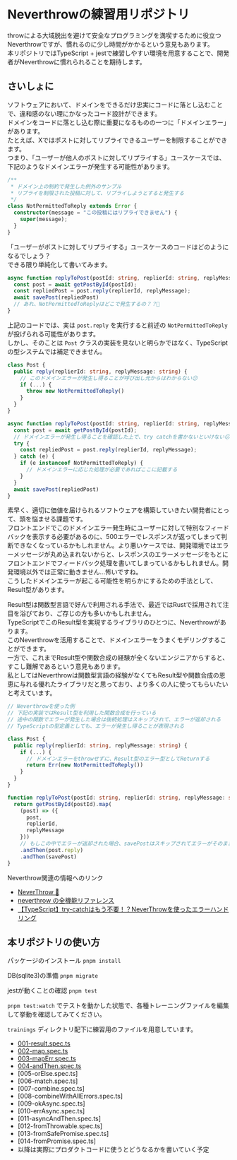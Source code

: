 # Neverthrowの練習用リポジトリ


throwによる大域脱出を避けて安全なプログラミングを満喫するために役立つNeverthrowですが、慣れるのに少し時間がかかるという意見もあります。  
本リポジトリではTypeScript + jestで練習しやすい環境を用意することで、開発者がNeverthrowに慣れられることを期待します。  

## さいしょに

ソフトウェアにおいて、ドメインをできるだけ忠実にコードに落とし込むことで、違和感のない理にかなったコード設計ができます。  
ドメインをコードに落とし込む際に重要になるものの一つに「ドメインエラー」があります。  
たとえば、Xではポストに対してリプライできるユーザーを制限することができます。  
つまり、「ユーザーが他人のポストに対してリプライする」ユースケースでは、下記のようなドメインエラーが発生する可能性があります。

```ts
/**
 * ドメイン上の制約で発生した例外のサンプル
 * リプライを制限された投稿に対して、リプライしようとすると発生する
 */
class NotPermittedToReply extends Error {
  constructor(message = "この投稿にはリプライできません") {
    super(message);
  }
}
```

「ユーザーがポストに対してリプライする」ユースケースのコードはどのようになるでしょう？  
できる限り単純化して書いてみます。  

```ts
async function replyToPost(postId: string, replierId: string, replyMessage: string) {
  const post = await getPostById(postId);
  const repliedPost = post.reply(replierId, replyMessage);
  await savePost(repliedPost)
  // あれ、NotPermittedToReplyはどこで発生するの？？🤯
}
```

上記のコードでは、実は `post.reply` を実行すると前述の `NotPermittedToReply` が投げられる可能性があります。  
しかし、そのことは `Post` クラスの実装を見ないと明らかではなく、TypeScriptの型システムでは補足できません。  

```ts
class Post {
  public reply(replierId: string, replyMessage: string) {
    // このドメインエラーが発生し得ることが呼び出し元からはわからない😕
    if (...) {
      throw new NotPermittedToReply()
    }
  }
}

async function replyToPost(postId: string, replierId: string, replyMessage: string) {
  const post = await getPostById(postId);
  // ドメインエラーが発生し得ることを確認した上で、try catchを書かないといけない😕
  try {
    const repliedPost = post.reply(replierId, replyMessage);
  } catch (e) {
    if (e instanceof NotPermittedToReply) {
      // ドメインエラーに応じた処理が必要であればここに記載する
    }
  }
  await savePost(repliedPost)
}
```

素早く、適切に価値を届けられるソフトウェアを構築していきたい開発者にとって、頭を悩ませる課題です。  
フロントエンドでこのドメインエラー発生時にユーザーに対して特別なフィードバックを表示する必要があるのに、500エラーでレスポンスが返ってしまって判断できなくなっているかもしれません。より悪いケースでは、開発環境ではエラーメッセージが丸め込まれないからと、レスポンスのエラーメッセージをもとにフロントエンドでフィードバック処理を書いてしまっているかもしれません。開発環境以外では正常に動きません...怖いですね。  
こうしたドメインエラーが起こる可能性を明らかにするための手法として、Result型があります。  

Result型は関数型言語で好んで利用される手法で、最近ではRustで採用されて注目を浴びており、ご存じの方も多いかもしれません。  
TypeScriptでこのResult型を実現するライブラリのひとつに、Neverthrowがあります。  
このNeverthrowを活用することで、ドメインエラーをうまくモデリングすることができます。  
一方で、これまでResult型や関数合成の経験が全くないエンジニアからすると、すこし難解であるという意見もあります。  
私としてはNeverthrowは関数型言語の経験がなくてもResult型や関数合成の恩恵に与れる優れたライブラリだと思っており、より多くの人に使ってもらいたいと考えています。  

```ts
// Neverthrowを使った例
// 下記の実装ではResult型を利用した関数合成を行っている
// 途中の関数でエラーが発生した場合は後続処理はスキップされて、エラーが返却される
// TypeScriptの型定義としても、エラーが発生し得ることが表現される

class Post {
  public reply(replierId: string, replyMessage: string) {
    if (...) {
      // ドメインエラーをthrowせずに、Result型のエラー型としてReturnする
      return Err(new NotPermittedToReply())
    }
  }
}

function replyToPost(postId: string, replierId: string, replyMessage: string) {
  return getPostById(postId).map(
    (post) => ({
      post,
      replierId,
      replyMessage
    }))
    // もしこの中でエラーが返却された場合、savePostはスキップされてエラーがそのまま返却される
    .andThen(post.reply)
    .andThen(savePost)
}
```

Neverthrow関連の情報へのリンク
- [NeverThrow 🙅](https://github.com/supermacro/neverthrow)
- [neverthrow の全機能リファレンス](https://zenn.dev/akineko/articles/3d366bb1fb26f8)
- [【TypeScript】try-catchはもう不要！？NeverThrowを使ったエラーハンドリング](https://nakamuuu.blog/typescript-how-to-use-neverthrow/)


## 本リポジトリの使い方

パッケージのインストール `pnpm install` 

DB(sqlite3)の準備 `pnpm migrate` 

jestが動くことの確認 `pnpm test`


`pnpm test:watch` でテストを動かした状態で、各種トレーニングファイルを編集して挙動を確認してみてください。

`trainings` ディレクトリ配下に練習用のファイルを用意しています。  

- [001-result.spec.ts](./src/trainings/001-result.spec.ts)
- [002-map.spec.ts](./src/trainings/002-map.spec.ts)
- [003-mapErr.spec.ts](./src/trainings/003-mapErr.spec.ts)
- [004-andThen.spec.ts](./src/trainings/004-andThen.spec.ts)
- [005-orElse.spec.ts]
- [006-match.spec.ts]
- [007-combine.spec.ts]
- [008-combineWithAllErrors.spec.ts]
- [009-okAsync.spec.ts]
- [010-errAsync.spec.ts]
- [011-asyncAndThen.spec.ts]
- [012-fromThrowable.spec.ts]
- [013-fromSafePromise.spec.ts]
- [014-fromPromise.spec.ts]
- 以降は実際にプロダクトコードに使うとどうなるかを書いていく予定

